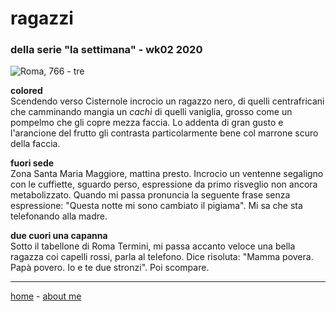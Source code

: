# ragazzi   
### della serie "la settimana" - wk02 2020  

![](https://drive.google.com/uc?id=1WQShIQLOqIHtsR6xfHM8WrQ0oIPPZuQg "Roma, 766 - tre")  

**colored**  
Scendendo verso Cisternole incrocio un ragazzo nero, di quelli centrafricani che camminando mangia un *cachì* di quelli vaniglia, grosso come un pompelmo che gli copre mezza faccia. Lo addenta di gran gusto e l'arancione del frutto gli contrasta particolarmente bene col marrone scuro della faccia.  

**fuori sede**  
Zona Santa Maria Maggiore, mattina presto. Incrocio un ventenne segaligno con le cuffiette, sguardo perso, espressione da primo risveglio non ancora metabolizzato. Quando mi passa pronuncia la seguente frase senza espressione: "Questa notte mi sono cambiato il pigiama". Mi sa che sta telefonando alla madre.  

**due cuori una capanna**  
Sotto il tabellone di Roma Termini, mi passa accanto veloce una bella ragazza coi capelli rossi, parla al telefono. Dice risoluta: "Mamma povera. Papà povero. Io e te due stronzi". Poi scompare.  

---  
[home](/index.md) - [about me](/aboutme.md)

  